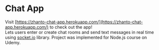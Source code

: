 # Chat App

Visit [https://zhanto-chat-app.herokuapp.com/](https://zhanto-chat-app.herokuapp.com/) to check out the app!  
Lets users enter or create chat rooms and send text messages in real time using [socket.io](https://socket.io/) library.
Project was implemented for Node.js course on Udemy.